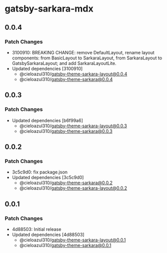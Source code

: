 # gatsby-sarkara-mdx

## 0.0.4

### Patch Changes

- 3100910: BREAKING CHANGE: remove DefaultLayout, rename layout components: from BasicLayout to SarkaraLayout, from SarkaraLayout to GatsbySarkaraLayout; and add SarkaraLayoutLite.
- Updated dependencies [3100910]
  - @cieloazul310/gatsby-theme-sarkara-layout@0.0.4
  - @cieloazul310/gatsby-theme-sarkara@0.0.4

## 0.0.3

### Patch Changes

- Updated dependencies [b6f99a6]
  - @cieloazul310/gatsby-theme-sarkara-layout@0.0.3
  - @cieloazul310/gatsby-theme-sarkara@0.0.3

## 0.0.2

### Patch Changes

- 3c5c9d0: fix package.json
- Updated dependencies [3c5c9d0]
  - @cieloazul310/gatsby-theme-sarkara@0.0.2
  - @cieloazul310/gatsby-theme-sarkara-layout@0.0.2

## 0.0.1

### Patch Changes

- 4d88503: Initial release
- Updated dependencies [4d88503]
  - @cieloazul310/gatsby-theme-sarkara-layout@0.0.1
  - @cieloazul310/gatsby-theme-sarkara@0.0.1
